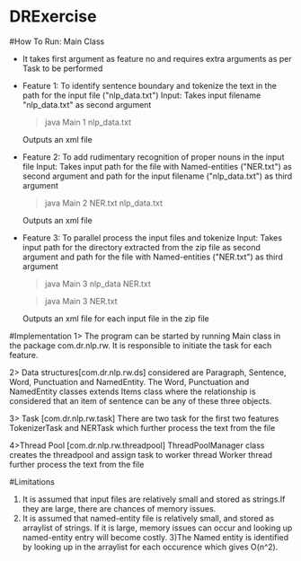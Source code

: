 # DRExercise
#How To Run:
  Main Class
 * It takes first argument as feature no and requires extra arguments as per Task to be performed

 * Feature 1: To identify sentence boundary and tokenize the text in the path for the input file ("nlp_data.txt")
    Input: Takes input filename "nlp_data.txt" as second argument
    >java Main 1 nlp_data.txt
 
    Outputs an xml file 
 
 * Feature 2: To add rudimentary recognition of proper nouns  in the input file 
    Input: Takes input path for the file with Named-entities ("NER.txt") as second argument and path for the input filename         ("nlp_data.txt") as third argument
    >java Main 2 NER.txt nlp_data.txt

    Outputs an xml file 
 
 * Feature 3: To parallel process the input files and tokenize 
    Input: Takes input path for the directory extracted from the zip file as second argument and path for the file with             Named-entities ("NER.txt") as third argument
    >java Main 3 nlp_data NER.txt

    >java Main 3 <dir-name> NER.txt

    Outputs an xml file for each input file in the zip file 
    

#Implementation
1> The program can be started by running Main class in the package com.dr.nlp.rw. It is responsible to initiate the task for each feature.

2> Data structures[com.dr.nlp.rw.ds] considered are Paragraph, Sentence, Word, Punctuation and NamedEntity. 
The Word, Punctuation and NamedEntity classes extends Items class where the relationship is considered that an item of sentence can be any of these three objects.

3> Task [com.dr.nlp.rw.task]
There are two task for the first two features TokenizerTask and NERTask which further process the text from the file

4>Thread Pool [com.dr.nlp.rw.threadpool]
ThreadPoolManager class creates the threadpool and assign task to worker thread
Worker thread further process the text from the file

#Limitations
1) It is assumed that input files are relatively small and stored as strings.If they are large, there are chances of memory issues.
2) It is assumed that named-entity file is relatively small, and stored as arraylist of strings. If it is large, memory issues can occur and looking up named-entity entry will become costly.
3)The Named entity is identified by looking up in the arraylist for each occurence which gives O(n^2).


